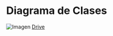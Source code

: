 # Diagrama de Clases
![Imagen](https://drive.google.com/uc?export=view&id=10K-F11rIAysCBSgUXahM4JhiJQPaUdvP)
[Drive](https://drive.google.com/file/d/14pv3Ci_TrY9ZBhZ0gQJEGBxQ-Kqtf0xM/view?usp=sharing)

